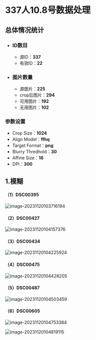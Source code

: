 # 337人10.8号数据处理

## 总体情况统计

+ ### ID数目

  + 源ID：**337**
  + 有效ID：**22**

+ ### 图片数量

  + 源图片：**225**
  + crop后图片：**294**
  + 可用图片：**192**
  + 无用图片：**102**

### 参数设置

+ Crop Size：**1024**
+ Align Model：**ffhq**
+ Target Format：**png**
+ Blurry Thredhold：**30**
+ Affine Size：**16**
+ DPI：**300**



## 1.模糊

#### （1）DSC00395

![image-20231120103716194](images/image-20231120103716194.png)

#### （2）DSC00427

![image-20231120104157376](images/image-20231120104157376.png)

#### （3）DSC00434

![image-20231120104225924](images/image-20231120104225924.png)

#### （4）DSC00475

![image-20231120104428205](images/image-20231120104428205.png)

#### （5）DSC00487

![image-20231120104503459](images/image-20231120104503459.png)

#### （6）DSC00605

![image-20231120104753384](images/image-20231120104753384.png)

![image-20231120104819115](images/image-20231120104819115.png)

